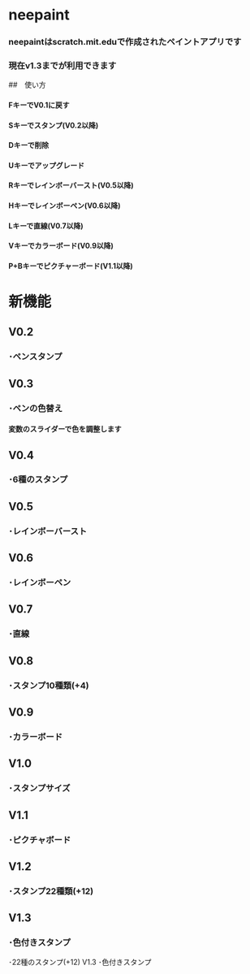 # neepaint
### neepaintはscratch.mit.eduで作成されたペイントアプリです
### 現在v1.3までが利用できます
##　使い方
#### FキーでV0.1に戻す
#### Sキーでスタンプ(V0.2以降)
#### Dキーで削除
#### Uキーでアップグレード
#### Rキーでレインボーバースト(V0.5以降)
#### Hキーでレインボーペン(V0.6以降)
#### Lキーで直線(V0.7以降)
#### Vキーでカラーボード(V0.9以降)
#### P+Bキーでピクチャーボード(V1.1以降)
# 新機能
## V0.2
### ･ペンスタンプ
## V0.3
### ･ペンの色替え
#### 変数のスライダーで色を調整します
## V0.4
### ･6種のスタンプ
## V0.5
### ･レインボーバースト
## V0.6
### ･レインボーペン
## V0.7
### ･直線
## V0.8
### ･スタンプ10種類(+4)
## V0.9
### ･カラーボード
## V1.0
### ･スタンプサイズ
## V1.1
### ･ピクチャボード
## V1.2
### ･スタンプ22種類(+12)
## V1.3
### ･色付きスタンプ
･22種のスタンプ(+12)
V1.3
･色付きスタンプ
